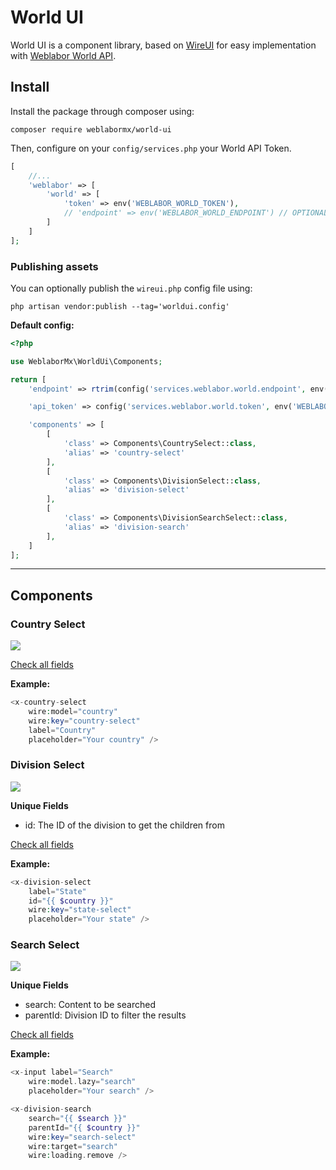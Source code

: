 # World UI

World UI is a component library, based on [WireUI](https://github.com/wireui/wireui) for easy implementation with [Weblabor World API](https://world.weblabor.mx).

## Install

Install the package through composer using:

```
composer require weblabormx/world-ui
```

Then, configure on your `config/services.php` your World API Token.

```php
[
    //...
    'weblabor' => [
        'world' => [
            'token' => env('WEBLABOR_WORLD_TOKEN'),
            // 'endpoint' => env('WEBLABOR_WORLD_ENDPOINT') // OPTIONAL
        ]
    ]
];
```

### Publishing assets

You can optionally publish the `wireui.php` config file using:

```
php artisan vendor:publish --tag='worldui.config'
```

**Default config:**

```php
<?php

use WeblaborMx\WorldUi\Components;

return [
    'endpoint' => rtrim(config('services.weblabor.world.endpoint', env('WEBLABOR_WORLD_ENDPOINT', 'https://world.weblabor.mx/api')), '/'),

    'api_token' => config('services.weblabor.world.token', env('WEBLABOR_WORLD_TOKEN')),

    'components' => [
        [
            'class' => Components\CountrySelect::class,
            'alias' => 'country-select'
        ],
        [
            'class' => Components\DivisionSelect::class,
            'alias' => 'division-select'
        ],
        [
            'class' => Components\DivisionSearchSelect::class,
            'alias' => 'division-search'
        ],
    ]
];
```

---

## Components

### Country Select

![](https://github.com/weblabormx/world-ui/assets/46875694/516a4fdd-150c-4a5b-a4fa-19d7faafafb5)


[Check all fields](https://livewire-wireui.com/docs/select#select-options)

**Example:**

```php
<x-country-select
    wire:model="country"
    wire:key="country-select"
    label="Country"
    placeholder="Your country" />
```

### Division Select

![](https://github.com/weblabormx/world-ui/assets/46875694/a5307d2f-5377-4a22-bd96-86cff3ee6907)


**Unique Fields**
- id: The ID of the division to get the children from

[Check all fields](https://livewire-wireui.com/docs/select#select-options)

**Example:**

```php
<x-division-select
    label="State"
    id="{{ $country }}"
    wire:key="state-select"
    placeholder="Your state" />
```

### Search Select

![](https://github.com/weblabormx/world-ui/assets/46875694/5b982042-5734-4951-9440-f1ed06ee87d8)


**Unique Fields**
- search: Content to be searched
- parentId: Division ID to filter the results

[Check all fields](https://livewire-wireui.com/docs/native-select#native-select-options)

**Example:**

```php
<x-input label="Search"
    wire:model.lazy="search"
    placeholder="Your search" />

<x-division-search
    search="{{ $search }}"
    parentId="{{ $country }}"
    wire:key="search-select"
    wire:target="search"
    wire:loading.remove />
```
